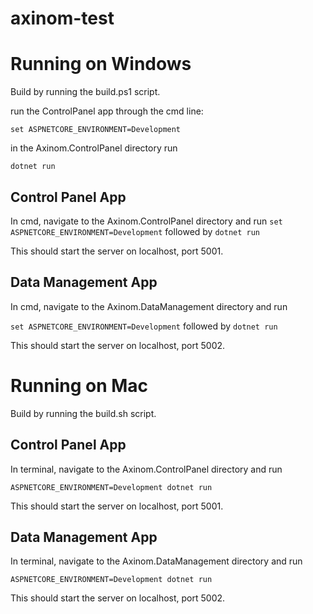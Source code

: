 # axinom-test

# Running on Windows
Build by running the build.ps1 script.

run the ControlPanel app through the cmd line:

`set ASPNETCORE_ENVIRONMENT=Development`

in the Axinom.ControlPanel directory run

`dotnet run`
## Control Panel App
In cmd, navigate to the Axinom.ControlPanel directory and run 
`set ASPNETCORE_ENVIRONMENT=Development`
followed by 
`dotnet run`

This should start the server on localhost, port 5001. 

## Data Management App
In cmd, navigate to the Axinom.DataManagement directory and run 

`set ASPNETCORE_ENVIRONMENT=Development`
followed by 
`dotnet run`

This should start the server on localhost, port 5002. 

# Running on Mac

Build by running the build.sh script.

## Control Panel App
In terminal, navigate to the Axinom.ControlPanel directory and run 

`ASPNETCORE_ENVIRONMENT=Development dotnet run`

This should start the server on localhost, port 5001. 

## Data Management App
In terminal, navigate to the Axinom.DataManagement directory and run 

`ASPNETCORE_ENVIRONMENT=Development dotnet run`

This should start the server on localhost, port 5002. 
